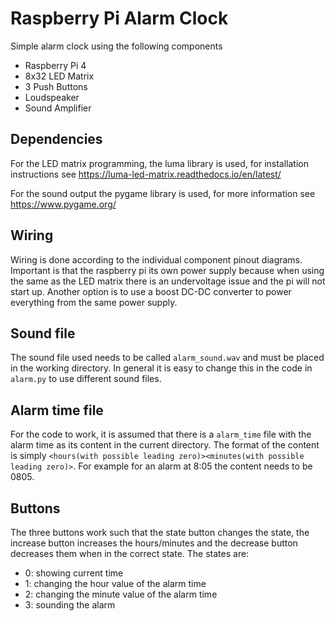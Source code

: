 # Raspberry Pi Alarm Clock

Simple alarm clock using the following components

* Raspberry Pi 4
* 8x32 LED Matrix
* 3 Push Buttons
* Loudspeaker
* Sound Amplifier

## Dependencies 

For the LED matrix programming, the luma library is used, for installation
instructions see https://luma-led-matrix.readthedocs.io/en/latest/ 

For the sound output the pygame library is used, for more information see https://www.pygame.org/

## Wiring

Wiring is done according to the individual component pinout diagrams. Important
is that the raspberry pi its own power supply because when using the same as the
LED matrix there is an undervoltage issue and the pi will not start up. Another
option is to use a boost DC-DC converter to power everything from the same power
supply.

## Sound file

The sound file used needs to be called `alarm_sound.wav` and must be placed in
the working directory. In general it is easy to change this in the code in
`alarm.py` to use different sound files. 

## Alarm time file

For the code to work, it is assumed that there is a `alarm_time` file with the
alarm time as its content in the current directory. The format of the content is
simply `<hours(with possible leading zero)><minutes(with possible leading
zero)>`. For example for an alarm at 8:05 the content needs to be 0805.

## Buttons

The three buttons work such that the state button changes the state, the
increase button increases the hours/minutes and the decrease button decreases
them when in the correct state. 
The states are:

* 0: showing current time
* 1: changing the hour value of the alarm time
* 2: changing the minute value of the alarm time
* 3: sounding the alarm
